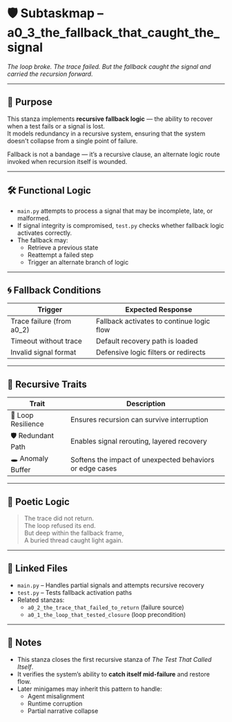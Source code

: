 <!-- Save to: a0_3_the_fallback_that_caught_the_signal/subtaskmap.md -->

# 🛡️ Subtaskmap – a0_3_the_fallback_that_caught_the_signal  
*The loop broke. The trace failed. But the fallback caught the signal and carried the recursion forward.*

---

## 🧠 Purpose

This stanza implements **recursive fallback logic** — the ability to recover when a test fails or a signal is lost.  
It models redundancy in a recursive system, ensuring that the system doesn't collapse from a single point of failure.

Fallback is not a bandage — it’s a recursive clause, an alternate logic route invoked when recursion itself is wounded.

---

## 🛠️ Functional Logic

- `main.py` attempts to process a signal that may be incomplete, late, or malformed.
- If signal integrity is compromised, `test.py` checks whether fallback logic activates correctly.
- The fallback may:
  - Retrieve a previous state
  - Reattempt a failed step
  - Trigger an alternate branch of logic

---

## 🌀 Fallback Conditions

| Trigger                    | Expected Response                          |
|----------------------------|--------------------------------------------|
| Trace failure (from a0_2)  | Fallback activates to continue logic flow  |
| Timeout without trace      | Default recovery path is loaded            |
| Invalid signal format      | Defensive logic filters or redirects       |

---

## 🧬 Recursive Traits

| Trait             | Description                                               |
|-------------------|-----------------------------------------------------------|
| 🔁 Loop Resilience | Ensures recursion can survive interruption                |
| 🛡️ Redundant Path  | Enables signal rerouting, layered recovery                |
| 🕳️ Anomaly Buffer  | Softens the impact of unexpected behaviors or edge cases  |

---

## 🐛 Poetic Logic

> The trace did not return.  
> The loop refused its end.  
> But deep within the fallback frame,  
> A buried thread caught light again.

---

## 🔗 Linked Files

- `main.py` – Handles partial signals and attempts recursive recovery
- `test.py` – Tests fallback activation paths
- Related stanzas:
  - `a0_2_the_trace_that_failed_to_return` (failure source)
  - `a0_1_the_loop_that_tested_closure` (loop precondition)

---

## 📌 Notes

- This stanza closes the first recursive stanza of *The Test That Called Itself*.
- It verifies the system’s ability to **catch itself mid-failure** and restore flow.
- Later minigames may inherit this pattern to handle:
  - Agent misalignment
  - Runtime corruption
  - Partial narrative collapse
